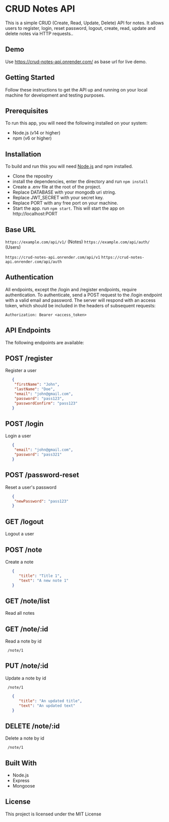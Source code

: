 # CRUD Notes API
This is a simple CRUD (Create, Read, Update, Delete) API for notes. It allows users to register, login, reset password, logout, create, read, update and delete notes via HTTP requests..

## Demo
Use https://crud-notes-api.onrender.com/ as base url for live demo.

## Getting Started
Follow these instructions to get the API up and running on your local machine for development and testing purposes.

## Prerequisites
To run this app, you will need the following installed on your system:

* Node.js (v14 or higher)
* npm (v6 or higher)

## Installation
To build and run this you will need [Node.js](https://nodejs.org/en/) and npm installed.

* Clone the repositry
* install the dependencies, enter the directory and run ```npm install```
* Create a .env file at the root of the project.
* Replace DATABASE with your mongodb uri string.
* Replace JWT_SECRET with your secret key.
* Replace PORT with any free port on your machine.
* Start the app. run ```npm start```. This will start the app on http://localhost:PORT

## Base URL
```https://example.com/api/v1/``` (Notes)
```https://example.com/api/auth/``` (Users)

```https://crud-notes-api.onrender.com/api/v1```
```https://crud-notes-api.onrender.com/api/auth```

## Authentication
All endpoints, except the /login and /register endpoints, require authentication. To authenticate, send a POST request to the /login endpoint with a valid email and password. The server will respond with an access token, which should be included in the headers of subsequent requests:

```Authorization: Bearer <access_token>```


## API Endpoints
The following endpoints are available:

## POST /register
Register a user

```json
   {
    "firstName": "John",
    "lastName": "Doe",
    "email": "john@gmail.com",
    "password": "pass123",
    "passwordConfirm": "pass123"
   }
```

## POST /login
Login a user

```json
   {
    "email": "john@gmail.com",
    "password": "pass321"
   }
```

## POST /password-reset
Reset a user's password

```json
   {
    "newPassword": "pass123"
   }
```


## GET /logout
Logout a user

## POST /note
Create a note

```json
   {
      "title": "Title 1",
      "text": "A new note 1"
   }
```

## GET /note/list
Read all notes

## GET /note/:id
Read a note by id

``` /note/1```

## PUT /note/:id
Update a note by id

``` /note/1```

```json
   {
      "title": "An updated title",
      "text": "An updated text"
   }
```

## DELETE /note/:id
Delete a note by id

``` /note/1```


## Built With

* Node.js
* Express
* Mongoose

## License
This project is licensed under the MIT License
